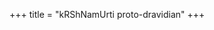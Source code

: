+++
title = "kRShNamUrti proto-dravidian"
+++

<div class="spreadsheet" src="../kRShNamUrti_proto-dravidian.tsv.toml" fullHeightWithRowsPerScreen=8> </div>  

